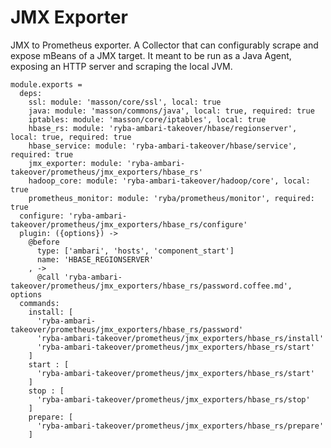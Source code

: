 
# JMX Exporter

JMX to Prometheus exporter.
A Collector that can configurably scrape and expose mBeans of a JMX target. 
It meant to be run as a Java Agent, exposing an HTTP server and scraping the local JVM.

    module.exports =
      deps:
        ssl: module: 'masson/core/ssl', local: true
        java: module: 'masson/commons/java', local: true, required: true
        iptables: module: 'masson/core/iptables', local: true
        hbase_rs: module: 'ryba-ambari-takeover/hbase/regionserver', local: true, required: true
        hbase_service: module: 'ryba-ambari-takeover/hbase/service', required: true
        jmx_exporter: module: 'ryba-ambari-takeover/prometheus/jmx_exporters/hbase_rs'
        hadoop_core: module: 'ryba-ambari-takeover/hadoop/core', local: true
        prometheus_monitor: module: 'ryba/prometheus/monitor', required: true
      configure: 'ryba-ambari-takeover/prometheus/jmx_exporters/hbase_rs/configure'
      plugin: ({options}) ->
        @before
          type: ['ambari', 'hosts', 'component_start']
          name: 'HBASE_REGIONSERVER'
        , ->
          @call 'ryba-ambari-takeover/prometheus/jmx_exporters/hbase_rs/password.coffee.md', options
      commands:
        install: [
          'ryba-ambari-takeover/prometheus/jmx_exporters/hbase_rs/password'
          'ryba-ambari-takeover/prometheus/jmx_exporters/hbase_rs/install'
          'ryba-ambari-takeover/prometheus/jmx_exporters/hbase_rs/start'
        ]
        start : [
          'ryba-ambari-takeover/prometheus/jmx_exporters/hbase_rs/start'
        ]
        stop : [
          'ryba-ambari-takeover/prometheus/jmx_exporters/hbase_rs/stop'
        ]
        prepare: [
          'ryba-ambari-takeover/prometheus/jmx_exporters/hbase_rs/prepare'
        ]

